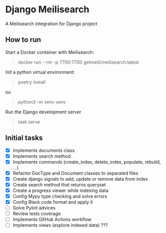 # Django Meilisearch

A Meilisearch integration for Django project

## How to run

Start a Docker container with Meilisearch:

> docker run --rm -p 7700:7700 getmeili/meilisearch:latest

Init a python virtual environment:

> poetry install

ou

> python3 -m venv venv

Run the Django development server

> task serve

## Initial tasks

- [x] Implements documents class
- [x] Implements search method
- [x] Implements commands (create_index, delete_index, populate, rebuild, ...)
- [x] Refactor DocType and Document classes to separated files
- [x] Create django signals to add, update or remove data from index
- [x] Create search method that returns queryset
- [x] Create a progress viewer while indexing data
- [x] Config Mypy type checking and solve errors
- [x] Config Black code format and apply it
- [ ] Solve Pylint advices
- [ ] Review tests coverage
- [ ] Implements GitHub Actions workflow
- [ ] Implements views (explore indexed data) ???
